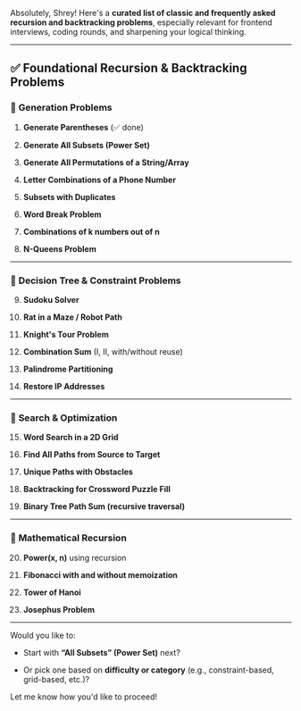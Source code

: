 Absolutely, Shrey! Here's a **curated list of classic and frequently asked recursion and backtracking problems**, especially relevant for frontend interviews, coding rounds, and sharpening your logical thinking.

---

## ✅ **Foundational Recursion & Backtracking Problems**

### 🔹 **Generation Problems**

1. **Generate Parentheses** (✅ done)
    
2. **Generate All Subsets (Power Set)**
    
3. **Generate All Permutations of a String/Array**
    
4. **Letter Combinations of a Phone Number**
    
5. **Subsets with Duplicates**
    
6. **Word Break Problem**
    
7. **Combinations of k numbers out of n**
    
8. **N-Queens Problem**
    

---

### 🔹 **Decision Tree & Constraint Problems**

9. **Sudoku Solver**
    
10. **Rat in a Maze / Robot Path**
    
11. **Knight's Tour Problem**
    
12. **Combination Sum** (I, II, with/without reuse)
    
13. **Palindrome Partitioning**
    
14. **Restore IP Addresses**
    

---

### 🔹 **Search & Optimization**

15. **Word Search in a 2D Grid**
    
16. **Find All Paths from Source to Target**
    
17. **Unique Paths with Obstacles**
    
18. **Backtracking for Crossword Puzzle Fill**
    
19. **Binary Tree Path Sum (recursive traversal)**
    

---

### 🔹 **Mathematical Recursion**

20. **Power(x, n)** using recursion
    
21. **Fibonacci with and without memoization**
    
22. **Tower of Hanoi**
    
23. **Josephus Problem**
    

---

Would you like to:

- Start with **“All Subsets” (Power Set)** next?
    
- Or pick one based on **difficulty or category** (e.g., constraint-based, grid-based, etc.)?
    

Let me know how you'd like to proceed!